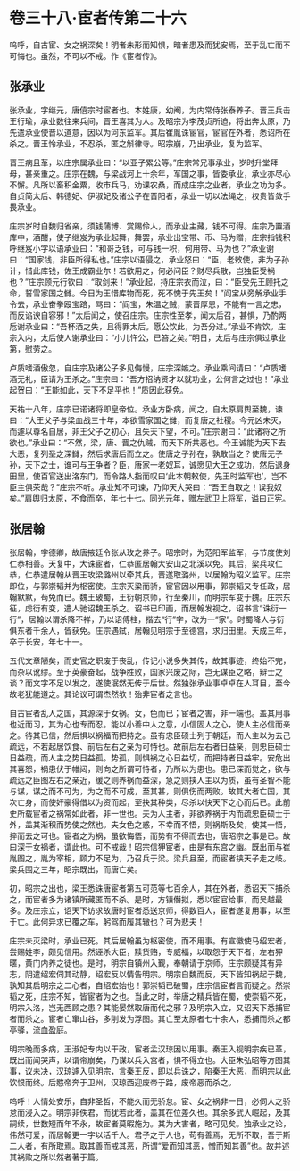 # 卷三十八·宦者传第二十六

呜呼，自古宦、女之祸深矣！明者未形而知惧，暗者患及而犹安焉，至于乱亡而不可悔也。虽然，不可以不戒。作《宦者传》。

## 张承业

张承业，字继元，唐僖宗时宦者也。本姓康，幼阉，为内常侍张泰养子。晋王兵击王行瑜，承业数往来兵间，晋王喜其为人。及昭宗为李茂贞所迫，将出奔太原，乃先遣承业使晋以道意，因以为河东监军。其后崔胤诛宦官，宦官在外者，悉诏所在杀之。晋王怜承业，不忍杀，匿之斛律寺。昭宗崩，乃出承业，复为监军。

晋王病且革，以庄宗属承业曰：“以亚子累公等。”庄宗常兄事承业，岁时升堂拜母，甚亲重之。庄宗在魏，与梁战河上十余年，军国之事，皆委承业，承业亦尽心不懈。凡所以畜积金粟，收市兵马，劝课农桑，而成庄宗之业者，承业之功为多。自贞简太后、韩德妃、伊淑妃及诸公子在晋阳者，承业一切以法绳之，权贵皆敛手畏承业。

庄宗岁时自魏归省亲，须钱蒲博、赏赐伶人，而承业主藏，钱不可得。庄宗乃置酒库中，酒酣，使子继岌为承业起舞，舞罢，承业出宝带、币、马为赠，庄宗指钱积呼继岌小字以语承业曰：“和哥乏钱，可与钱一积，何用带、马为也？”承业谢曰：“国家钱，非臣所得私也。”庄宗以语侵之，承业怒曰：“臣，老敕使，非为子孙计，惜此库钱，佐王成霸业尔！若欲用之，何必问臣？财尽兵散，岂独臣受祸也？”庄宗顾元行钦曰：“取剑来！”承业起，持庄宗衣而泣，曰：“臣受先王顾托之命，誓雪家国之雠。今日为王惜库物而死，死不愧于先王矣！”阎宝从旁解承业手令去，承业奋拳殴宝踣，骂曰：“阎宝，朱温之贼，蒙晋厚恩，不能有一言之忠，而反谄谀自容邪！”太后闻之，使召庄宗。庄宗性至孝，闻太后召，甚惧，乃酌两卮谢承业曰：“吾杯酒之失，且得罪太后。愿公饮此，为吾分过。”承业不肯饮。庄宗入内，太后使人谢承业曰：“小儿忤公，已笞之矣。”明日，太后与庄宗俱过承业第，慰劳之。

卢质嗜酒傲忽，自庄宗及诸公子多见侮慢，庄宗深嫉之。承业乘间请曰：“卢质嗜酒无礼，臣请为王杀之。”庄宗曰：“吾方招纳贤才以就功业，公何言之过也！”承业起贺曰：“王能如此，天下不足平也！”质因此获免。

天祐十八年，庄宗已诺诸将即皇帝位。承业方卧病，闻之，自太原肩舆至魏，谏曰：“大王父子与梁血战三十年，本欲雪家国之雠，而复唐之社稷。今元凶未灭，而遽以尊名自居，非王父子之初心，且失天下望，不可。”庄宗谢曰：“此诸将之所欲也。”承业曰：“不然，梁，唐、晋之仇贼，而天下所共恶也。今王诚能为天下去大恶，复列圣之深雠，然后求唐后而立之。使唐之子孙在，孰敢当之？使唐无子孙，天下之士，谁可与王争者？臣，唐家一老奴耳，诚愿见大王之成功，然后退身田里，使百官送出洛东门，而令路人指而叹曰‘此本朝敕使，先王时监军也’，岂不臣主俱荣哉？”庄宗不听。承业知不可谏，乃仰天大哭曰：“吾王自取之！误我奴矣。”肩舆归太原，不食而卒，年七十七。同光元年，赠左武卫上将军，谥曰正宪。

## 张居翰

张居翰，字德卿，故唐掖廷令张从玫之养子。昭宗时，为范阳军监军，与节度使刘仁恭相善。天复中，大诛宦者，仁恭匿居翰大安山之北溪以免。其后，梁兵攻仁恭，仁恭遣居翰从晋王攻梁潞州以牵其兵，晋遂取潞州，以居翰为昭义监军。庄宗即位，与郭崇韬并为枢密使。庄宗灭梁而骄，宦官因以用事，郭崇韬又专任政，居翰默默，苟免而已。魏王破蜀，王衍朝京师，行至秦川，而明宗军变于魏。庄宗东征，虑衍有变，遣人驰诏魏王杀之。诏书已印画，而居翰发视之，诏书言“诛衍一行”，居翰以谓杀降不祥，乃以诏傅柱，揩去“行”字，改为一“家”。时蜀降人与衍俱东者千余人，皆获免。庄宗遇弑，居翰见明宗于至德宫，求归田里。天成三年，卒于长安，年七十一。

五代文章陋矣，而史官之职废于丧乱，传记小说多失其传，故其事迹，终始不完，而杂以讹缪。至于英豪奋起，战争胜败，国家兴废之际，岂无谋臣之略，辩士之谈？而文字不足以发之，遂使泯然无传于后世。然独张承业事卓卓在人耳目，至今故老犹能道之。其论议可谓杰然欤！殆非宦者之言也。

自古宦者乱人之国，其源深于女祸。女，色而已；宦者之害，非一端也。盖其用事也近而习，其为心也专而忍。能以小善中人之意，小信固人之心，使人主必信而亲之。待其已信，然后惧以祸福而把持之。虽有忠臣硕士列于朝廷，而人主以为去己疏远，不若起居饮食、前后左右之亲为可恃也。故前后左右者日益亲，则忠臣硕士日益疏，而人主之势日益孤。势孤，则惧祸之心日益切，而把持者日益牢。安危出其喜怒，祸患伏于帷闼，则向之所谓可恃者，乃所以为患也。患已深而觉之，欲与疏远之臣图左右之亲近，缓之则养祸而益深，急之则挟人主以为质，虽有圣智不能与谋，谋之而不可为，为之而不可成，至其甚，则俱伤而两败。故其大者亡国，其次亡身，而使奸豪得借以为资而起，至抉其种类，尽杀以快天下之心而后已。此前史所载宦者之祸常如此者，非一世也。夫为人主者，非欲养祸于内而疏忠臣硕士于外，盖其渐积而势使之然也。夫女色之惑，不幸而不悟，则祸斯及矣，使其一悟，捽而去之可也。宦者之为祸，虽欲悔悟，而势有不得而去也，唐昭宗之事是已。故曰深于女祸者，谓此也。可不戒哉！昭宗信狎宦者，由是有东宫之幽。既出而与崔胤图之，胤为宰相，顾力不足为，乃召兵于梁。梁兵且至，而宦者挟天子走之岐。梁兵围之三年，昭宗既出，而唐亡矣。

初，昭宗之出也，梁王悉诛唐宦者第五可范等七百余人，其在外者，悉诏天下捕杀之，而宦者多为诸镇所藏匿而不杀。是时，方镇僭拟，悉以宦官给事，而吴越最多。及庄宗立，诏天下访求故唐时宦者悉送京师，得数百人，宦者遂复用事，以至于亡。此何异求已覆之车，躬驾而履其辙也？可为悲夫！

庄宗未灭梁时，承业已死。其后居翰虽为枢密使，而不用事。有宣徽使马绍宏者，尝赐姓李，颇见信用。然诬杀大臣，黩货赂，专威福，以取怨于天下者，左右狎暱，黄门内养之徒也。是时，明宗自镇州入觐，奉朝请于京师。庄宗颇疑其有异志，阴遣绍宏伺其动静，绍宏反以情告明宗。明宗自魏而反，天下皆知祸起于魏，孰知其启明宗之二心者，自绍宏始也！郭崇韬已破蜀，庄宗信宦者言而疑之。然崇韬之死，庄宗不知，皆宦者为之也。当此之时，举唐之精兵皆在蜀，使崇韬不死，明宗入洛，岂无西顾之患？其能晏然取唐而代之邪？及明宗入立，又诏天下悉捕宦者而杀之。宦者亡窜山谷，多削发为浮图。其亡至太原者七十余人，悉捕而杀之都亭驿，流血盈庭。

明宗晚而多病，王淑妃专内以干政，宦者孟汉琼因以用事。秦王入视明宗疾已革，既出而闻哭声，以谓帝崩矣，乃谋以兵入宫者，惧不得立也。大臣朱弘昭等方图其事，议未决，汉琼遽入见明宗，言秦王反，即以兵诛之，陷秦王大恶，而明宗以此饮恨而终。后愍帝奔于卫州，汉琼西迎废帝于路，废帝恶而杀之。

呜呼！人情处安乐，自非圣哲，不能久而无骄怠。宦、女之祸非一日，必伺人之骄怠而浸入之。明宗非佚君，而犹若此者，盖其在位差久也。其余多武人崛起，及其嗣续，世数短而年不永，故宦者莫暇施为。其为大害者，略可见矣。独承业之论，伟然可爱，而居翰更一字以活千人。君子之于人也，苟有善焉，无所不取，吾于斯二人者，有所取焉。取其善而戒其恶，所谓“爱而知其恶，憎而知其善”也。故并述其祸败之所以然者著于篇。
